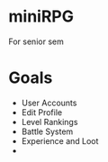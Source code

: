 # miniRPG
For senior sem

# Goals
*  User Accounts
*  Edit Profile
*  Level Rankings
*  Battle System
*  Experience and Loot
*  